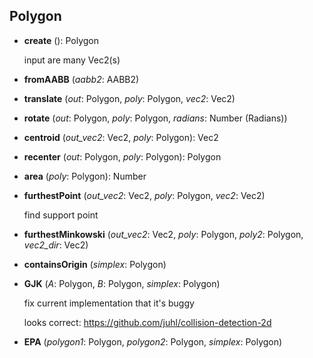 

<a name="Polygon"></a>
## Polygon

<a name="Polygon-create"></a>
* **create** (): Polygon

  input are many Vec2(s)


<a name="Polygon-fromAABB"></a>
* **fromAABB** (*aabb2*: AABB2)

<a name="Polygon-translate"></a>
* **translate** (*out*: Polygon, *poly*: Polygon, *vec2*: Vec2)

<a name="Polygon-rotate"></a>
* **rotate** (*out*: Polygon, *poly*: Polygon, *radians*: Number (Radians))

<a name="Polygon-centroid"></a>
* **centroid** (*out_vec2*: Vec2, *poly*: Polygon): Vec2

<a name="Polygon-recenter"></a>
* **recenter** (*out*: Polygon, *poly*: Polygon): Polygon

<a name="Polygon-area"></a>
* **area** (*poly*: Polygon): Number

<a name="Polygon-furthestPoint"></a>
* **furthestPoint** (*out_vec2*: Vec2, *poly*: Polygon, *vec2*: Vec2)

  find support point


<a name="Polygon-furthestMinkowski"></a>
* **furthestMinkowski** (*out_vec2*: Vec2, *poly*: Polygon, *poly2*: Polygon, *vec2_dir*: Vec2)

<a name="Polygon-containsOrigin"></a>
* **containsOrigin** (*simplex*: Polygon)

<a name="Polygon-GJK"></a>
* **GJK** (*A*: Polygon, *B*: Polygon, *simplex*: Polygon)

  fix current implementation that it's buggy

  looks correct: https://github.com/juhl/collision-detection-2d


<a name="Polygon-EPA"></a>
* **EPA** (*polygon1*: Polygon, *polygon2*: Polygon, *simplex*: Polygon)